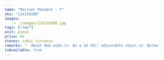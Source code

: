 ```yaml
---
name: "Mariner Pendant - Y"
sku: "114139200"
images:
    - ./images/114139200.jpg
tags: ["new"]
unit: piece
price: 64
stones: cubic zirconia
remarks: "- About 8mm wide.\n- On a 16-18\" adjustable chain.\n- Nickel-free."
isAvailable: true
---
```

